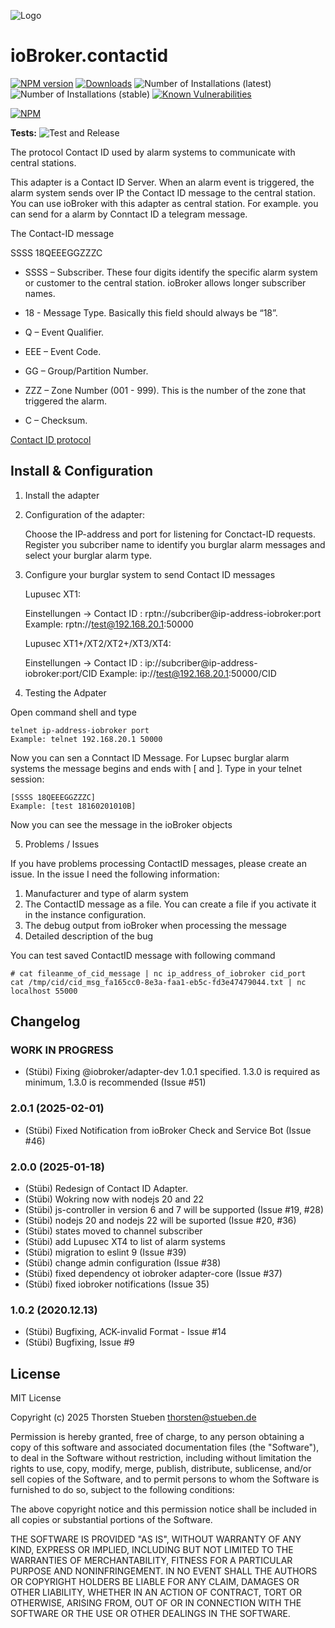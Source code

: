 ![Logo](admin/contactid.png)

# ioBroker.contactid

[![NPM version](http://img.shields.io/npm/v/iobroker.contactid.svg)](https://www.npmjs.com/package/iobroker.contactid)
[![Downloads](https://img.shields.io/npm/dm/iobroker.contactid.svg)](https://www.npmjs.com/package/iobroker.contactid)
![Number of Installations (latest)](http://iobroker.live/badges/contactid-installed.svg)
![Number of Installations (stable)](http://iobroker.live/badges/contactid-stable.svg)
[![Known Vulnerabilities](https://snyk.io/test/github/schmupu/ioBroker.contactid/badge.svg)](https://snyk.io/test/github/schmupu/ioBroker.contactid)

[![NPM](https://nodei.co/npm/iobroker.contactid.png?downloads=true)](https://nodei.co/npm/iobroker.contactid/)

**Tests:** ![Test and Release](https://github.com/schmupu/ioBroker.contactid/workflows/Test%20and%20Release/badge.svg)

The protocol Contact ID used by alarm systems to communicate with central stations.

This adapter is a Contact ID Server. When an alarm event is triggered, the alarm system sends over IP the Contact ID message to the central station.
You can use ioBroker with this adapter as central station. For example. you can send for a alarm by Conntact ID a telegram message.

The Contact-ID message

SSSS 18QEEEGGZZZC

- SSSS – Subscriber. These four digits identify the specific alarm system or customer to the central station. ioBroker allows longer subscriber names.

- 18 - Message Type. Basically this field should always be “18”.
- Q – Event Qualifier.
- EEE – Event Code.
- GG – Group/Partition Number.
- ZZZ – Zone Number (001 - 999). This is the number of the zone that triggered the alarm.
- C – Checksum.

[Contact ID protocol](http://www.technoimport.com.co/Producto/pdfs/ADEMCO%20-%20DC05_Contact_ID.pdf)

## Install & Configuration

1. Install the adapter
2. Configuration of the adapter:

    Choose the IP-address and port for listening for Conctact-ID requests.
    Register you subcriber name to identify you burglar alarm messages and
    select your burglar alarm type.

3. Configure your burglar system to send Contact ID messages

    Lupusec XT1:

    Einstellungen -> Contact ID : rptn://subcriber@ip-address-iobroker:port
    Example: rptn://test@192.168.20.1:50000

    Lupusec XT1+/XT2/XT2+/XT3/XT4:

    Einstellungen -> Contact ID : ip://subcriber@ip-address-iobroker:port/CID
    Example: ip://test@192.168.20.1:50000/CID

4. Testing the Adpater

Open command shell and type

```
telnet ip-address-iobroker port
Example: telnet 192.168.20.1 50000

```

Now you can sen a Conntact ID Message. For Lupsec burglar alarm systems the
message begins and ends with [ and ]. Type in your telnet session:

```
[SSSS 18QEEEGGZZZC]
Example: [test 18160201010B]
```

Now you can see the message in the ioBroker objects

5. Problems / Issues

If you have problems processing ContactID messages, please create an issue.
In the issue I need the following information:

1. Manufacturer and type of alarm system
2. The ContactID message as a file. You can create a file if you activate it in the instance configuration.
3. The debug output from ioBroker when processing the message
4. Detailed description of the bug

You can test saved ContactID message with following command

```
# cat fileanme_of_cid_message | nc ip_address_of_iobroker cid_port
cat /tmp/cid/cid_msg_fa165cc0-8e3a-faa1-eb5c-fd3e47479044.txt | nc localhost 55000
```

## Changelog

### **WORK IN PROGRESS**

- (Stübi) Fixing @iobroker/adapter-dev 1.0.1 specified. 1.3.0 is required as minimum, 1.3.0 is recommended (Issue #51)

### 2.0.1 (2025-02-01)

- (Stübi) Fixed Notification from ioBroker Check and Service Bot (Issue #46)

### 2.0.0 (2025-01-18)

- (Stübi) Redesign of Contact ID Adapter.
- (Stübi) Wokring now with nodejs 20 and 22
- (Stübi) js-controller in version 6 and 7 will be supported (Issue #19, #28)
- (Stübi) nodejs 20 and nodejs 22 will be suported (Issue #20, #36)
- (Stübi) states moved to channel subscriber
- (Stübi) add Lupusec XT4 to list of alarm systems
- (Stübi) migration to eslint 9 (Issue #39)
- (Stübi) change admin configuration (Issue #38)
- (Stübi) fixed dependency ot iobroker adapter-core (Issue #37)
- (Stübi) fixed iobroker notifications (Issue 35)

### 1.0.2 (2020.12.13)

- (Stübi) Bugfixing, ACK-invalid Format - Issue #14
- (Stübi) Bugfixing, Issue #9

## License

MIT License

Copyright (c) 2025 Thorsten Stueben <thorsten@stueben.de>

Permission is hereby granted, free of charge, to any person obtaining a copy
of this software and associated documentation files (the "Software"), to deal
in the Software without restriction, including without limitation the rights
to use, copy, modify, merge, publish, distribute, sublicense, and/or sell
copies of the Software, and to permit persons to whom the Software is
furnished to do so, subject to the following conditions:

The above copyright notice and this permission notice shall be included in all
copies or substantial portions of the Software.

THE SOFTWARE IS PROVIDED "AS IS", WITHOUT WARRANTY OF ANY KIND, EXPRESS OR
IMPLIED, INCLUDING BUT NOT LIMITED TO THE WARRANTIES OF MERCHANTABILITY,
FITNESS FOR A PARTICULAR PURPOSE AND NONINFRINGEMENT. IN NO EVENT SHALL THE
AUTHORS OR COPYRIGHT HOLDERS BE LIABLE FOR ANY CLAIM, DAMAGES OR OTHER
LIABILITY, WHETHER IN AN ACTION OF CONTRACT, TORT OR OTHERWISE, ARISING FROM,
OUT OF OR IN CONNECTION WITH THE SOFTWARE OR THE USE OR OTHER DEALINGS IN THE
SOFTWARE.

